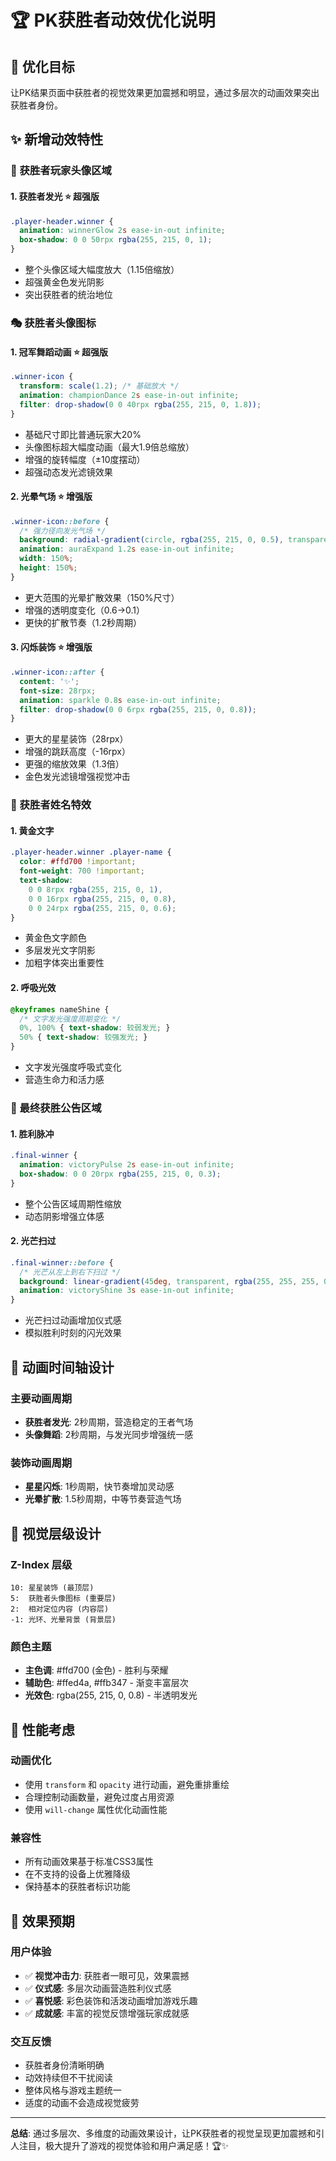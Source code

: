 # 🏆 PK获胜者动效优化说明

## 🎯 优化目标

让PK结果页面中获胜者的视觉效果更加震撼和明显，通过多层次的动画效果突出获胜者身份。

## ✨ 新增动效特性

### 🥇 获胜者玩家头像区域

#### 1. **获胜者发光** ⭐ 超强版
```css
.player-header.winner {
  animation: winnerGlow 2s ease-in-out infinite;
  box-shadow: 0 0 50rpx rgba(255, 215, 0, 1);
}
```
- 整个头像区域大幅度放大（1.15倍缩放）
- 超强黄金色发光阴影
- 突出获胜者的统治地位

### 🎭 获胜者头像图标

#### 1. **冠军舞蹈动画** ⭐ 超强版
```css
.winner-icon {
  transform: scale(1.2); /* 基础放大 */
  animation: championDance 2s ease-in-out infinite;
  filter: drop-shadow(0 0 40rpx rgba(255, 215, 0, 1.8));
}
```
- 基础尺寸即比普通玩家大20%
- 头像图标超大幅度动画（最大1.9倍总缩放）
- 增强的旋转幅度（±10度摆动）
- 超强动态发光滤镜效果

#### 2. **光晕气场** ⭐ 增强版
```css
.winner-icon::before {
  /* 强力径向发光气场 */
  background: radial-gradient(circle, rgba(255, 215, 0, 0.5), transparent);
  animation: auraExpand 1.2s ease-in-out infinite;
  width: 150%;
  height: 150%;
}
```
- 更大范围的光晕扩散效果（150%尺寸）
- 增强的透明度变化（0.6→0.1）
- 更快的扩散节奏（1.2秒周期）

#### 3. **闪烁装饰** ⭐ 增强版
```css
.winner-icon::after {
  content: '✨';
  font-size: 28rpx;
  animation: sparkle 0.8s ease-in-out infinite;
  filter: drop-shadow(0 0 6rpx rgba(255, 215, 0, 0.8));
}
```
- 更大的星星装饰（28rpx）
- 增强的跳跃高度（-16rpx）
- 更强的缩放效果（1.3倍）
- 金色发光滤镜增强视觉冲击

### 👑 获胜者姓名特效

#### 1. **黄金文字**
```css
.player-header.winner .player-name {
  color: #ffd700 !important;
  font-weight: 700 !important;
  text-shadow: 
    0 0 8rpx rgba(255, 215, 0, 1),
    0 0 16rpx rgba(255, 215, 0, 0.8),
    0 0 24rpx rgba(255, 215, 0, 0.6);
}
```
- 黄金色文字颜色
- 多层发光文字阴影
- 加粗字体突出重要性

#### 2. **呼吸光效**
```css
@keyframes nameShine {
  /* 文字发光强度周期变化 */
  0%, 100% { text-shadow: 较弱发光; }
  50% { text-shadow: 较强发光; }
}
```
- 文字发光强度呼吸式变化
- 营造生命力和活力感

### 🎊 最终获胜公告区域

#### 1. **胜利脉冲**
```css
.final-winner {
  animation: victoryPulse 2s ease-in-out infinite;
  box-shadow: 0 0 20rpx rgba(255, 215, 0, 0.3);
}
```
- 整个公告区域周期性缩放
- 动态阴影增强立体感

#### 2. **光芒扫过**
```css
.final-winner::before {
  /* 光芒从左上到右下扫过 */
  background: linear-gradient(45deg, transparent, rgba(255, 255, 255, 0.1), transparent);
  animation: victoryShine 3s ease-in-out infinite;
}
```
- 光芒扫过动画增加仪式感
- 模拟胜利时刻的闪光效果

## 🎨 动画时间轴设计

### 主要动画周期
- **获胜者发光**: 2秒周期，营造稳定的王者气场
- **头像舞蹈**: 2秒周期，与发光同步增强统一感

### 装饰动画周期
- **星星闪烁**: 1秒周期，快节奏增加灵动感
- **光晕扩散**: 1.5秒周期，中等节奏营造气场

## 🎯 视觉层级设计

### Z-Index 层级
```
10: 星星装饰 (最顶层)
5:  获胜者头像图标 (重要层)
2:  相对定位内容 (内容层)
-1: 光环、光晕背景 (背景层)
```

### 颜色主题
- **主色调**: #ffd700 (金色) - 胜利与荣耀
- **辅助色**: #ffed4a, #ffb347 - 渐变丰富层次
- **光效色**: rgba(255, 215, 0, 0.8) - 半透明发光

## 📱 性能考虑

### 动画优化
- 使用 `transform` 和 `opacity` 进行动画，避免重排重绘
- 合理控制动画数量，避免过度占用资源
- 使用 `will-change` 属性优化动画性能

### 兼容性
- 所有动画效果基于标准CSS3属性
- 在不支持的设备上优雅降级
- 保持基本的获胜者标识功能

## 🎉 效果预期

### 用户体验
- ✅ **视觉冲击力**: 获胜者一眼可见，效果震撼
- ✅ **仪式感**: 多层次动画营造胜利仪式感
- ✅ **喜悦感**: 彩色装饰和活泼动画增加游戏乐趣
- ✅ **成就感**: 丰富的视觉反馈增强玩家成就感

### 交互反馈
- 获胜者身份清晰明确
- 动效持续但不干扰阅读
- 整体风格与游戏主题统一
- 适度的动画不会造成视觉疲劳

---

**总结**: 通过多层次、多维度的动画效果设计，让PK获胜者的视觉呈现更加震撼和引人注目，极大提升了游戏的视觉体验和用户满足感！🏆✨ 